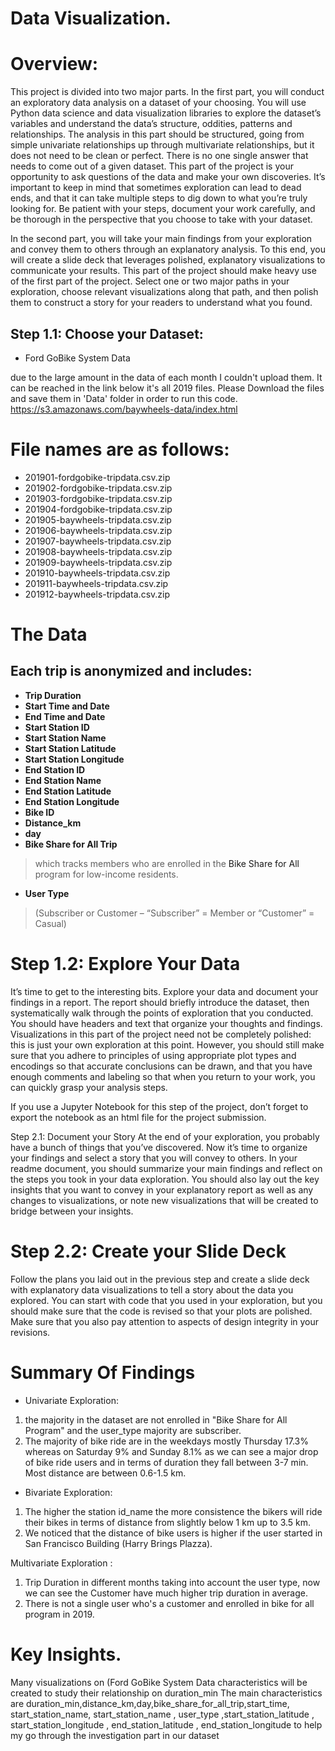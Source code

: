 
# Data Visualization.

# Overview:

This project is divided into two major parts. In the first part, you will conduct an exploratory data analysis on a dataset of your choosing. You will use Python data science and data visualization libraries to explore the dataset’s variables and understand the data’s structure, oddities, patterns and relationships. The analysis in this part should be structured, going from simple univariate relationships up through multivariate relationships, but it does not need to be clean or perfect. There is no one single answer that needs to come out of a given dataset. This part of the project is your opportunity to ask questions of the data and make your own discoveries. It’s important to keep in mind that sometimes exploration can lead to dead ends, and that it can take multiple steps to dig down to what you’re truly looking for. Be patient with your steps, document your work carefully, and be thorough in the perspective that you choose to take with your dataset.

In the second part, you will take your main findings from your exploration and convey them to others through an explanatory analysis. To this end, you will create a slide deck that leverages polished, explanatory visualizations to communicate your results. This part of the project should make heavy use of the first part of the project. Select one or two major paths in your exploration, choose relevant visualizations along that path, and then polish them to construct a story for your readers to understand what you found.

## Step 1.1: Choose your Dataset:

- Ford GoBike System Data

due to the large amount in the data of each month I couldn't upload them. It can be reached in the link below it's all 2019 files. Please Download the files and save them in 'Data' folder in order to run this code.
https://s3.amazonaws.com/baywheels-data/index.html

# File names are as follows:
- 201901-fordgobike-tripdata.csv.zip
- 201902-fordgobike-tripdata.csv.zip
- 201903-fordgobike-tripdata.csv.zip
- 201904-fordgobike-tripdata.csv.zip
- 201905-baywheels-tripdata.csv.zip
- 201906-baywheels-tripdata.csv.zip
- 201907-baywheels-tripdata.csv.zip
- 201908-baywheels-tripdata.csv.zip
- 201909-baywheels-tripdata.csv.zip
- 201910-baywheels-tripdata.csv.zip
- 201911-baywheels-tripdata.csv.zip
- 201912-baywheels-tripdata.csv.zip

# The Data
## Each trip is anonymized and includes:
- **Trip Duration**
- **Start Time and Date**
- **End Time and Date**
- **Start Station ID**
- **Start Station Name**
- **Start Station Latitude**
- **Start Station Longitude**
- **End Station ID**
- **End Station Name**
- **End Station Latitude**
- **End Station Longitude**
- **Bike ID**
- **Distance_km**
- **day**
- **Bike Share for All Trip** 
>which tracks members who are enrolled in the <a herf=https://www.lyft.com/bikes/bay-wheels/bike-share-for-all >Bike Share for All</a> program for low-income residents.
- **User Type**
>(Subscriber or Customer – “Subscriber” = Member or “Customer” = Casual)


# Step 1.2: Explore Your Data
It’s time to get to the interesting bits. Explore your data and document your findings in a report. The report should briefly introduce the dataset, then systematically walk through the points of exploration that you conducted. You should have headers and text that organize your thoughts and findings. Visualizations in this part of the project need not be completely polished: this is just your own exploration at this point. However, you should still make sure that you adhere to principles of using appropriate plot types and encodings so that accurate conclusions can be drawn, and that you have enough comments and labeling so that when you return to your work, you can quickly grasp your analysis steps.

If you use a Jupyter Notebook for this step of the project, don’t forget to export the notebook as an html file for the project submission.

Step 2.1: Document your Story
At the end of your exploration, you probably have a bunch of things that you’ve discovered. Now it’s time to organize your findings and select a story that you will convey to others. In your readme document, you should summarize your main findings and reflect on the steps you took in your data exploration. You should also lay out the key insights that you want to convey in your explanatory report as well as any changes to visualizations, or note new visualizations that will be created to bridge between your insights.

# Step 2.2: Create your Slide Deck
Follow the plans you laid out in the previous step and create a slide deck with explanatory data visualizations to tell a story about the data you explored. You can start with code that you used in your exploration, but you should make sure that the code is revised so that your plots are polished. Make sure that you also pay attention to aspects of design integrity in your revisions.

# Summary Of Findings

-  Univariate Exploration: 

1. the majority in the dataset are not enrolled in "Bike Share for All Program" and the user_type majority are subscriber.
2. The majority of bike ride are in the weekdays mostly Thursday 17.3% whereas on Saturday 9% and Sunday 8.1% as we can see a major drop of bike ride users and in terms of duration they fall between 3-7 min. Most distance are  between 0.6-1.5 km.


- Bivariate Exploration:

 1. The higher the station id_name the more consistence the bikers will ride their bikes in terms of distance from slightly below 1 km up to 3.5 km.
 2. We noticed that the distance of bike users is higher if the user started in San Francisco Building (Harry Brings Plazza).


Multivariate Exploration :

1. Trip Duration in different months taking into account the user type, now we can see the Customer have much higher trip duration in average.
2. There is not a single user who's a customer and enrolled in bike for all program in 2019.


#  Key Insights.

Many visualizations on (Ford GoBike System Data characteristics will be created to study their relationship on duration_min The main characteristics are duration_min,distance_km,day,bike_share_for_all_trip,start_time, start_station_name, start_station_name , user_type  ,start_station_latitude , start_station_longitude , end_station_latitude , end_station_longitude  to help my go through the investigation part in our dataset
